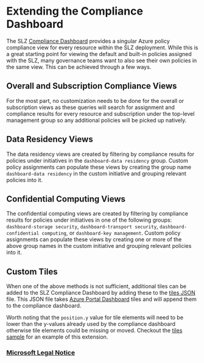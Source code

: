 # Extending the Compliance Dashboard

The SLZ [Compliance Dashboard](../10-Compliance-Dashboard.md) provides a singular Azure policy compliance view for every resource within the SLZ deployment. While this is a great starting point for viewing the default and built-in policies assigned with the SLZ, many governance teams want to also see their own policies in the same view. This can be achieved through a few ways.

## Overall and Subscription Compliance Views

For the most part, no customization needs to be done for the overall or subscription views as these queries will search for assignment and compliance results for every resource and subscription under the top-level management group so any additional policies will be picked up natively.

## Data Residency Views

The data residency views are created by filtering by compliance results for policies under initiatives in the `dashboard-data residency` group. Custom policy assignments can populate these views by creating the group name `dashboard-data residency` in the custom initiative and grouping relevant policies into it.

## Confidential Computing Views

The confidential computing views are created by filtering by compliance results for policies under initiatives in one of the following groups: `dashboard-storage security`, `dashboard-transport security`, `dashboard-confidential computing`, or `dashboard-key management`. Custom policy assignments can populate these views by creating one or more of the above group names in the custom initiative and grouping relevant policies into it.

## Custom Tiles

When one of the above methods is not sufficient, additional tiles can be added to the SLZ Compliance Dashboard by adding these to the [tiles JSON](../../custom/dashboard/compliance/tiles.json) file. This JSON file takes [Azure Portal Dashboard](https://learn.microsoft.com/azure/azure-portal/azure-portal-dashboards) tiles and will append them to the compliance dashboard.

Worth noting that the `position.y` value for tile elements will need to be lower than the y-values already used by the compliance dashboard otherwise tile elements could be missing or moved. Checkout the [tiles sample](../../custom/dashboard/compliance/tiles-sample.json) for an example of this extension.

### [Microsoft Legal Notice](../NOTICE.md)
